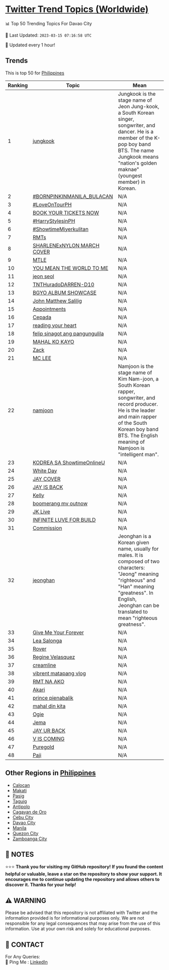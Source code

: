 [Twitter Trend Topics (Worldwide)](https://github.com/ErcinDedeoglu/Twitter-Trend-Topics)
==========


📊 Top 50 Trending Topics For Davao City

📆 Last Updated: `2023-03-15 07:16:58 UTC`

🔧 Updated every 1 hour!


## Trends

This is top 50 for [Philippines](</Philippines>)

| Ranking | Topic | Mean |
| ------- | ------------ | ------------ |
| 1 | [jungkook](http://twitter.com/search?q=jungkook) | Jungkook is the stage name of Jeon Jung-kook, a South Korean singer, songwriter, and dancer. He is a member of the K-pop boy band BTS. The name Jungkook means "nation's golden maknae" (youngest member) in Korean. |
| 2 | [#BORNPINKINMANILA_BULACAN](http://twitter.com/search?q=%23BORNPINKINMANILA_BULACAN) | N/A |
| 3 | [#LoveOnTourPH](http://twitter.com/search?q=%23LoveOnTourPH) | N/A |
| 4 | [BOOK YOUR TICKETS NOW](http://twitter.com/search?q=BOOK+YOUR+TICKETS+NOW) | N/A |
| 5 | [#HarryStylesinPH](http://twitter.com/search?q=%23HarryStylesinPH) | N/A |
| 6 | [#ShowtimeMiyerkulitan](http://twitter.com/search?q=%23ShowtimeMiyerkulitan) | N/A |
| 7 | [RMTs](http://twitter.com/search?q=RMTs) | N/A |
| 8 | [SHARLENExNYLON MARCH COVER](http://twitter.com/search?q=SHARLENExNYLON+MARCH+COVER) | N/A |
| 9 | [MTLE](http://twitter.com/search?q=MTLE) | N/A |
| 10 | [YOU MEAN THE WORLD TO ME](http://twitter.com/search?q=YOU+MEAN+THE+WORLD+TO+ME) | N/A |
| 11 | [jeon seol](http://twitter.com/search?q=jeon+seol) | N/A |
| 12 | [TNTHuradoDARREN-D10](http://twitter.com/search?q=TNTHuradoDARREN-D10) | N/A |
| 13 | [BGYO ALBUM SHOWCASE](http://twitter.com/search?q=BGYO+ALBUM+SHOWCASE) | N/A |
| 14 | [John Matthew Salilig](http://twitter.com/search?q=John+Matthew+Salilig) | N/A |
| 15 | [Appointments](http://twitter.com/search?q=Appointments) | N/A |
| 16 | [Cepada](http://twitter.com/search?q=Cepada) | N/A |
| 17 | [reading your heart](http://twitter.com/search?q=reading+your+heart) | N/A |
| 18 | [felip sinagot ang pangungulila](http://twitter.com/search?q=felip+sinagot+ang+pangungulila) | N/A |
| 19 | [MAHAL KO KAYO](http://twitter.com/search?q=MAHAL+KO+KAYO) | N/A |
| 20 | [Zack](http://twitter.com/search?q=Zack) | N/A |
| 21 | [MC LEE](http://twitter.com/search?q=MC+LEE) | N/A |
| 22 | [namjoon](http://twitter.com/search?q=namjoon) | Namjoon is the stage name of Kim Nam-joon, a South Korean rapper, songwriter, and record producer. He is the leader and main rapper of the South Korean boy band BTS. The English meaning of Namjoon is "intelligent man". |
| 23 | [KODREA SA ShowtimeOnlineU](http://twitter.com/search?q=KODREA+SA+ShowtimeOnlineU) | N/A |
| 24 | [White Day](http://twitter.com/search?q=White+Day) | N/A |
| 25 | [JAY COVER](http://twitter.com/search?q=JAY+COVER) | N/A |
| 26 | [JAY IS BACK](http://twitter.com/search?q=JAY+IS+BACK) | N/A |
| 27 | [Kelly](http://twitter.com/search?q=Kelly) | N/A |
| 28 | [boomerang mv outnow](http://twitter.com/search?q=boomerang+mv+outnow) | N/A |
| 29 | [JK Live](http://twitter.com/search?q=JK+Live) | N/A |
| 30 | [INFINITE LUVE FOR BUILD](http://twitter.com/search?q=INFINITE+LUVE+FOR+BUILD) | N/A |
| 31 | [Commission](http://twitter.com/search?q=Commission) | N/A |
| 32 | [jeonghan](http://twitter.com/search?q=jeonghan) | Jeonghan is a Korean given name, usually for males. It is composed of two characters: "Jeong" meaning "righteous" and "Han" meaning "greatness". In English, Jeonghan can be translated to mean "righteous greatness". |
| 33 | [Give Me Your Forever](http://twitter.com/search?q=Give+Me+Your+Forever) | N/A |
| 34 | [Lea Salonga](http://twitter.com/search?q=Lea+Salonga) | N/A |
| 35 | [Rover](http://twitter.com/search?q=Rover) | N/A |
| 36 | [Regine Velasquez](http://twitter.com/search?q=Regine+Velasquez) | N/A |
| 37 | [creamline](http://twitter.com/search?q=creamline) | N/A |
| 38 | [vibrent matapang vlog](http://twitter.com/search?q=vibrent+matapang+vlog) | N/A |
| 39 | [RMT NA AKO](http://twitter.com/search?q=RMT+NA+AKO) | N/A |
| 40 | [Akari](http://twitter.com/search?q=Akari) | N/A |
| 41 | [prince pienabalik](http://twitter.com/search?q=prince+pienabalik) | N/A |
| 42 | [mahal din kita](http://twitter.com/search?q=mahal+din+kita) | N/A |
| 43 | [Ogie](http://twitter.com/search?q=Ogie) | N/A |
| 44 | [Jema](http://twitter.com/search?q=Jema) | N/A |
| 45 | [JAY UR BACK](http://twitter.com/search?q=JAY+UR+BACK) | N/A |
| 46 | [V IS COMING](http://twitter.com/search?q=V+IS+COMING) | N/A |
| 47 | [Puregold](http://twitter.com/search?q=Puregold) | N/A |
| 48 | [Paji](http://twitter.com/search?q=Paji) | N/A |



## Other Regions in [Philippines](</Philippines>)

* [Calocan](</Philippines/Calocan.md>)
* [Makati](</Philippines/Makati.md>)
* [Pasig](</Philippines/Pasig.md>)
* [Taguig](</Philippines/Taguig.md>)
* [Antipolo](</Philippines/Antipolo.md>)
* [Cagayan de Oro](</Philippines/Cagayan de Oro.md>)
* [Cebu City](</Philippines/Cebu City.md>)
* [Davao City](</Philippines/Davao City.md>)
* [Manila](</Philippines/Manila.md>)
* [Quezon City](</Philippines/Quezon City.md>)
* [Zamboanga City](</Philippines/Zamboanga City.md>)



## 📝 NOTES

⭐⭐⭐ **Thank you for visiting my GitHub repository! If you found the content helpful or valuable, leave a star on the repository to show your support. It encourages me to continue updating the repository and allows others to discover it. Thanks for your help!**


## ⚠️ WARNING

Please be advised that this repository is not affiliated with Twitter and the information provided is for informational purposes only. We are not responsible for any legal consequences that may arise from the use of this information. Use at your own risk and solely for educational purposes.


## 📨 CONTACT

 For Any Queries:  
            🏓 Ping Me : [LinkedIn](https://www.linkedin.com/in/ercindedeoglu/)
